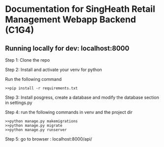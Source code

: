 # Documentation for SingHeath Retail Management Webapp Backend (C1G4)

## Running locally for dev: localhost:8000

Step 1: Clone the repo

Step 2: Install and activate your venv for python

Run the following command

```
>>pip install -r requirements.txt
```

Step 3: Install posgress, create a database and modify the database section in settings.py

Step 4: run the following commands in venv and the project dir

```
>>python manage.py makemigrations
>>python manage.py migrate
>>python manage.py runserver
```

Step 5: go to browser : localhost:8000/api/


